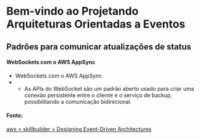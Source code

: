 # Bem-vindo ao Projetando Arquiteturas Orientadas a Eventos
## Padrões para comunicar atualizações de status
#### WebSockets com o AWS AppSync


- WebSockets com o AWS AppSync
- - As APIs do WebSocket são um padrão aberto usado para criar uma conexão persistente entre o cliente e o serviço de backup, possibilitando a comunicação bidirecional.


#### Fonte:
[aws > skillbuilder > Designing Event-Driven Architectures](https://explore.skillbuilder.aws/learn/course/12715/play/77102/designing-event-driven-architectures)